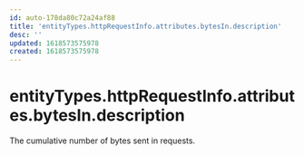 ```yaml
---
id: auto-178da80c72a24af88
title: 'entityTypes.httpRequestInfo.attributes.bytesIn.description'
desc: ''
updated: 1618573575978
created: 1618573575978
---
```

# entityTypes.httpRequestInfo.attributes.bytesIn.description

The cumulative number of bytes sent in requests.